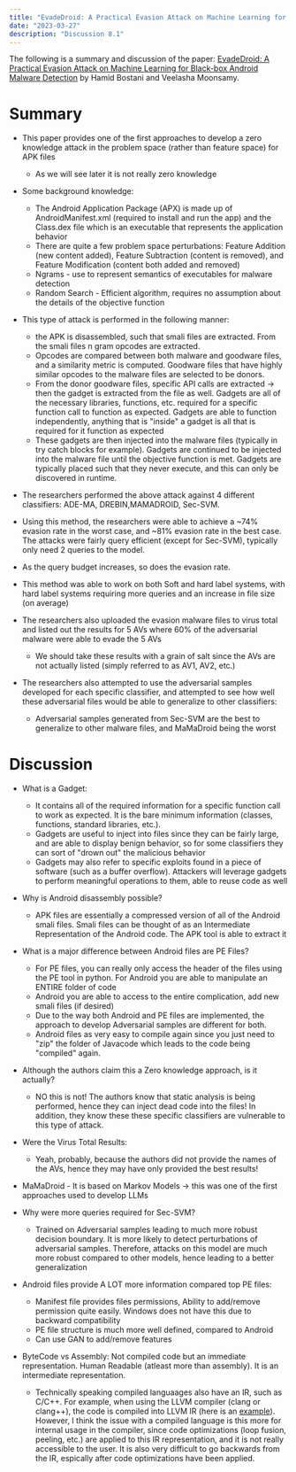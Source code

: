 ```yaml
---
title: "EvadeDroid: A Practical Evasion Attack on Machine Learning for Black-box Android Malware Detection"
date: "2023-03-27"
description: "Discussion 8.1"
---
```

The following is a summary and discussion of the paper: [EvadeDroid: A Practical Evasion Attack on Machine Learning for Black-box Android Malware Detection](https://arxiv.org/abs/2110.03301) by Hamid Bostani and Veelasha Moonsamy.

# Summary
- This paper provides one of the first approaches to develop a zero knowledge attack in the problem space (rather than feature space) for APK files
  - As we will see later it is not really zero knowledge

- Some background knowledge:
  - The Android Application Package (APX) is made up of AndroidManifest.xml (required to install and run the app) and the Class.dex file which is an executable that represents the application behavior
  - There are quite a few problem space perturbations: Feature Addition (new content added), Feature Subtraction (content is removed), and Feature Modification (content both added and removed)
  - Ngrams - use to represent semantics of executables for malware detection
  - Random Search - Efficient algorithm, requires no assumption about the details of the objective function

- This type of attack is performed in the following manner:
  - the APK is disassembled, such that smali files are extracted. From the smali files n gram opcodes are extracted.
  - Opcodes are compared between both malware and goodware files, and a similarity metric is computed. Goodware files that have highly similar opcodes to the malware files are selected to be donors.
  - From the donor goodware files, specific API calls are extracted -> then the gadget is extracted from the file as well. Gadgets are all of the necessary libraries, functions, etc. required for a specific function call to function as expected. Gadgets are able to function independently, anything that is "inside" a gadget is all that is required for it function as expected
  - These gadgets are then injected into the malware files (typically in try catch blocks for example). Gadgets are continued to be injected into the malware file until the objective function is met. Gadgets are typically placed such that they never execute, and this can only be discovered in runtime.

- The researchers performed the above attack against 4 different classifiers: ADE-MA, DREBIN,MAMADROID, Sec-SVM.
- Using this method, the researchers were able to achieve a ~74% evasion rate in the worst case, and ~81% evasion rate in the best case. The attacks were fairly query efficient (except for Sec-SVM), typically only need 2 queries to the model.
- As the query budget increases, so does the evasion rate.
- This method was able to work on both Soft and hard label systems, with hard label systems requiring more queries and an increase in file size (on average)

- The researchers also uploaded the evasion malware files to virus total and listed out the results for 5 AVs where 60% of the adversarial malware were able to evade the 5 AVs
  - We should take these results with a grain of salt since the AVs are not actually listed (simply referred to as AV1, AV2, etc.)
- The researchers also attempted to use the adversarial samples developed for each specific classifier, and attempted to see how well these adversarial files would be able to generalize to other classifiers:
  - Adversarial samples generated from Sec-SVM are the best to generalize to other malware files, and MaMaDroid being the worst

# Discussion
- What is a Gadget:
  - It contains all of the required information for a specific function call to work as expected. It is the bare minimum information (classes, functions, standard libraries, etc.).
  - Gadgets are useful to inject into files since they can be fairly large, and are able to display benign behavior, so for some classifiers they can sort of "drown out" the malicious behavior
  - Gadgets may also refer to specific exploits found in a piece of software (such as a buffer overflow). Attackers will leverage gadgets to perform meaningful operations to them, able to reuse code as well

- Why is Android disassembly possible?
  - APK files are essentially a compressed version of all of the Android smali files. Smali files can be thought of as an Intermediate Representation of the Android code. The APK tool is able to extract it

- What is a major difference between Android files are PE Files?
  - For PE files, you can really only access the header of the files using the PE tool in python. For Android you are able to manipulate an ENTIRE folder of code
  - Android you are able to access to the entire complication, add new smali files (if desired)
  - Due to the way both Android and PE files are implemented, the approach to develop Adversarial samples are different for both.
  - Android files as very easy to compile again since you just need to "zip" the folder of Javacode which leads to the code being "compiled" again.

- Although the authors claim this a Zero knowledge approach, is it actually?
  - NO this is not! The authors know that static analysis is being performed, hence they can inject dead code into the files! In addition, they know these these specific classifiers are vulnerable to this type of attack.

- Were the Virus Total Results:
  - Yeah, probably, because the authors did not provide the names of the AVs, hence they may have only provided the best results!

- MaMaDroid - It is based on Markov Models -> this was one of the first approaches used to develop LLMs

- Why were more queries required for Sec-SVM?
  - Trained on Adversarial samples leading to much more robust decision boundary. It is more likely to detect perturbations of adversarial samples. Therefore, attacks on this model are much more robust compared to other models, hence leading to a better generalization

- Android files provide A LOT more information compared top PE files:
  - Manifest file provides files permissions, Ability to add/remove permission quite easily. Windows does not have this due to backward compatibility
  - PE file structure is much more well defined, compared to Android
  - Can use GAN to add/remove features

- ByteCode vs Assembly: Not compiled code but an immediate representation. Human Readable (atleast more than assembly). It is an intermediate representation.
  - Technically speaking compiled languaages also have an IR, such as C/C++. For example, when using the LLVM compiler (clang or clang++), the code is compiled into LLVM IR (here is an [example](https://github.com/Virtual-Machine/ir-examples/blob/master/ll/basic.ll)). However, I think the issue with a compiled language is this more for internal usage in the compiler, since code optimizations (loop fusion, peeling, etc.) are applied to this IR representation, and it is not really accessible to the user. It is also very difficult to go backwards from the IR, espically after code optimizations have been applied.
